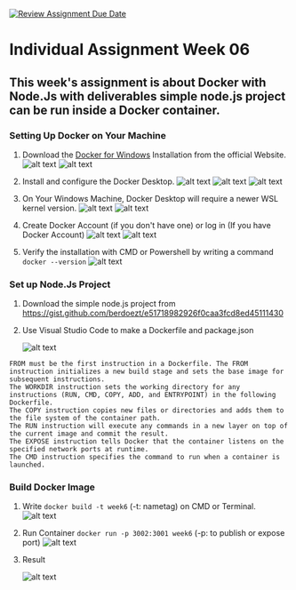 [![Review Assignment Due Date](https://classroom.github.com/assets/deadline-readme-button-24ddc0f5d75046c5622901739e7c5dd533143b0c8e959d652212380cedb1ea36.svg)](https://classroom.github.com/a/nj7iw4Wb)

# Individual Assignment Week 06

## This week's assignment is about Docker with Node.Js with deliverables simple node.js project can be run inside a Docker container.

### Setting Up Docker on Your Machine
1. Download the [Docker for Windows](https://www.docker.com/products/docker-desktop/) Installation from the official Website.
   ![alt text](https://github.com/RevoU-FSSE-2/week-6-aljeazsharon/blob/main/assets/01.png?raw=true)
   ![alt text](https://github.com/RevoU-FSSE-2/week-6-aljeazsharon/blob/main/assets/02.png?raw=true)

 2. Install and configure the Docker Desktop.
    ![alt text](https://github.com/RevoU-FSSE-2/week-6-aljeazsharon/blob/main/assets/03.png?raw=true)
    ![alt text](https://github.com/RevoU-FSSE-2/week-6-aljeazsharon/blob/main/assets/04.png?raw=true)
    ![alt text](https://github.com/RevoU-FSSE-2/week-6-aljeazsharon/blob/main/assets/05.png?raw=true)
    
 3. On Your Windows Machine, Docker Desktop will require a newer WSL kernel version.
    ![alt text](https://github.com/RevoU-FSSE-2/week-6-aljeazsharon/blob/main/assets/07.png?raw=true)
    ![alt text](https://github.com/RevoU-FSSE-2/week-6-aljeazsharon/blob/main/assets/08.png?raw=true)
   
 4. Create Docker Account (if you don't have one) or log in (If you have Docker Account)
    ![alt text](https://github.com/RevoU-FSSE-2/week-6-aljeazsharon/blob/main/assets/10.png?raw=true)
    ![alt text](https://github.com/RevoU-FSSE-2/week-6-aljeazsharon/blob/main/assets/11.png?raw=true)

 5. Verify the installation with CMD or Powershell by writing a command
    ```docker --version```
   ![alt text](https://github.com/RevoU-FSSE-2/week-6-aljeazsharon/blob/main/assets/12.png?raw=true)

### Set up Node.Js Project

1. Download the simple node.js project from https://gist.github.com/berdoezt/e51718982926f0caa3fcd8ed45111430

   
2. Use Visual Studio Code to make a Dockerfile and package.json

   
   ![alt text](https://github.com/RevoU-FSSE-2/week-6-aljeazsharon/blob/main/assets/13.png?raw=true)

```
FROM must be the first instruction in a Dockerfile. The FROM instruction initializes a new build stage and sets the base image for subsequent instructions.
The WORKDIR instruction sets the working directory for any instructions (RUN, CMD, COPY, ADD, and ENTRYPOINT) in the following Dockerfile.
The COPY instruction copies new files or directories and adds them to the file system of the container path.
The RUN instruction will execute any commands in a new layer on top of the current image and commit the result.
The EXPOSE instruction tells Docker that the container listens on the specified network ports at runtime.
The CMD instruction specifies the command to run when a container is launched.
```

### Build Docker Image
1. Write ```docker build -t week6``` (-t: nametag) on CMD or Terminal.
   ![alt text](https://github.com/RevoU-FSSE-2/week-6-aljeazsharon/blob/main/assets/16.png?raw=true)
   
3. Run Container ```docker run -p 3002:3001 week6``` (-p: to publish or expose port)
   ![alt text](https://github.com/RevoU-FSSE-2/week-6-aljeazsharon/blob/main/assets/17.png?raw=true)

   
4. Result
   
   ![alt text](https://github.com/RevoU-FSSE-2/week-6-aljeazsharon/blob/main/assets/18.png?raw=true)

